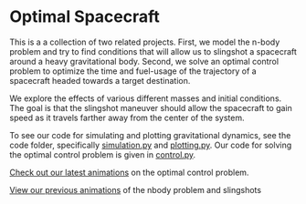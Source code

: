 # Optimal Spacecraft

This is a a collection of two related projects. First, we model the n-body problem and try to find conditions that will allow us to slingshot a spacecraft around a heavy gravitational body. Second, we solve an optimal control problem to optimize the time and fuel-usage of the trajectory of a spacecraft headed towards a target destination.

We explore the effects of various different masses and initial conditions.  The goal is that the slingshot maneuver should allow the spacecraft to gain speed as it travels farther away from the center of the system.

To see our code for simulating and plotting gravitational dynamics, see the code folder, specifically [simulation.py](https://github.com/samcochran/optimal-spacecraft-control/blob/master/Code/simulation.py) and [plotting.py](https://github.com/samcochran/optimal-spacecraft-control/blob/master/Code/plotting.py). Our code for solving the optimal control problem is given in [control.py](https://github.com/samcochran/optimal-spacecraft-control/blob/master/Code/control.py).

[Check out our latest animations](https://samcochran.github.io/optimal-spacecraft-control/) on the optimal control problem.

[View our previous animations](https://samcochran.github.io/optimal-spacecraft-control/nbody_slingshot.html) of the nbody problem and slingshots
